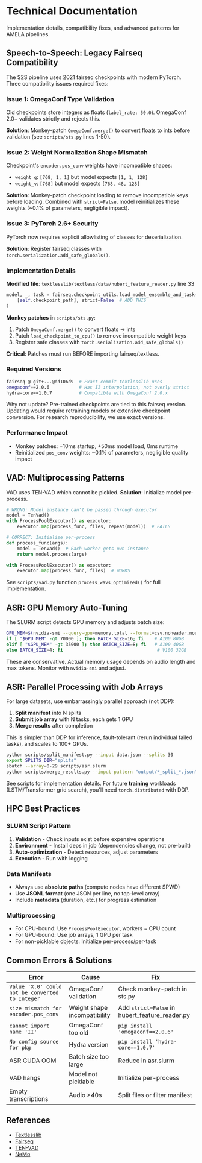 # Technical Documentation

Implementation details, compatibility fixes, and advanced patterns for AMELA pipelines.

## Speech-to-Speech: Legacy Fairseq Compatibility

The S2S pipeline uses 2021 fairseq checkpoints with modern PyTorch. Three compatibility issues required fixes:

### Issue 1: OmegaConf Type Validation
Old checkpoints store integers as floats (`label_rate: 50.0`). OmegaConf 2.0+ validates strictly and rejects this.

**Solution**: Monkey-patch `OmegaConf.merge()` to convert floats to ints before validation (see `scripts/sts.py` lines 1-50).

### Issue 2: Weight Normalization Shape Mismatch
Checkpoint's `encoder.pos_conv` weights have incompatible shapes:
- `weight_g`: `[768, 1, 1]` but model expects `[1, 1, 128]`
- `weight_v`: `[768]` but model expects `[768, 48, 128]`

**Solution**: Monkey-patch checkpoint loading to remove incompatible keys before loading. Combined with `strict=False`, model reinitializes these weights (~0.1% of parameters, negligible impact).

### Issue 3: PyTorch 2.6+ Security
PyTorch now requires explicit allowlisting of classes for deserialization.

**Solution**: Register fairseq classes with `torch.serialization.add_safe_globals()`.

### Implementation Details

**Modified file**: `textlesslib/textless/data/hubert_feature_reader.py` line 33
```python
model, _, task = fairseq.checkpoint_utils.load_model_ensemble_and_task(
    [self.checkpoint_path], strict=False  # ADD THIS
)
```

**Monkey patches** in `scripts/sts.py`:
1. Patch `OmegaConf.merge()` to convert floats → ints
2. Patch `load_checkpoint_to_cpu()` to remove incompatible weight keys
3. Register safe classes with `torch.serialization.add_safe_globals()`

**Critical**: Patches must run BEFORE importing fairseq/textless.

### Required Versions
```bash
fairseq @ git+...@dd106d9  # Exact commit textlesslib uses
omegaconf==2.0.6           # Has II interpolation, not overly strict
hydra-core==1.0.7          # Compatible with OmegaConf 2.0.x
```

Why not update? Pre-trained checkpoints are tied to this fairseq version. Updating would require retraining models or extensive checkpoint conversion. For research reproducibility, we use exact versions.

### Performance Impact
- Monkey patches: +10ms startup, +50ms model load, 0ms runtime
- Reinitialized `pos_conv` weights: ~0.1% of parameters, negligible quality impact

## VAD: Multiprocessing Patterns

VAD uses TEN-VAD which cannot be pickled. **Solution**: Initialize model per-process.

```python
# WRONG: Model instance can't be passed through executor
model = TenVad()
with ProcessPoolExecutor() as executor:
    executor.map(process_func, files, repeat(model))  # FAILS

# CORRECT: Initialize per-process
def process_func(args):
    model = TenVad()  # Each worker gets own instance
    return model.process(args)

with ProcessPoolExecutor() as executor:
    executor.map(process_func, files)  # WORKS
```

See `scripts/vad.py` function `process_wavs_optimized()` for full implementation.

## ASR: GPU Memory Auto-Tuning

The SLURM script detects GPU memory and adjusts batch size:

```bash
GPU_MEM=$(nvidia-smi --query-gpu=memory.total --format=csv,noheader,nounits)
if [ "$GPU_MEM" -gt 70000 ]; then BATCH_SIZE=16; fi    # A100 80GB
elif [ "$GPU_MEM" -gt 35000 ]; then BATCH_SIZE=8; fi   # A100 40GB
else BATCH_SIZE=4; fi                                   # V100 32GB
```

These are conservative. Actual memory usage depends on audio length and max tokens. Monitor with `nvidia-smi` and adjust.

## ASR: Parallel Processing with Job Arrays

For large datasets, use embarrassingly parallel approach (not DDP):

1. **Split manifest** into N splits
2. **Submit job array** with N tasks, each gets 1 GPU
3. **Merge results** after completion

This is simpler than DDP for inference, fault-tolerant (rerun individual failed tasks), and scales to 100+ GPUs.

```bash
python scripts/split_manifest.py --input data.json --splits 30
export SPLITS_DIR="splits"
sbatch --array=0-29 scripts/asr.slurm
python scripts/merge_results.py --input-pattern "output/*_split_*.json" --output final.json
```

See scripts for implementation details. For future **training** workloads (LSTM/Transformer grid search), you'll need `torch.distributed` with DDP.

## HPC Best Practices

### SLURM Script Pattern
1. **Validation** - Check inputs exist before expensive operations
2. **Environment** - Install deps in job (dependencies change, not pre-built)
3. **Auto-optimization** - Detect resources, adjust parameters
4. **Execution** - Run with logging

### Data Manifests
- Always use **absolute paths** (compute nodes have different $PWD)
- Use **JSONL format** (one JSON per line, no top-level array)
- Include **metadata** (duration, etc.) for progress estimation

### Multiprocessing
- For CPU-bound: Use `ProcessPoolExecutor`, workers = CPU count
- For GPU-bound: Use job arrays, 1 GPU per task
- For non-picklable objects: Initialize per-process/per-task

## Common Errors & Solutions

| Error | Cause | Fix |
|-------|-------|-----|
| `Value 'X.0' could not be converted to Integer` | OmegaConf validation | Check monkey-patch in sts.py |
| `size mismatch for encoder.pos_conv` | Weight shape incompatibility | Add `strict=False` in hubert_feature_reader.py |
| `cannot import name 'II'` | OmegaConf too old | `pip install 'omegaconf==2.0.6'` |
| `No config source for pkg` | Hydra version | `pip install 'hydra-core==1.0.7'` |
| ASR CUDA OOM | Batch size too large | Reduce in asr.slurm |
| VAD hangs | Model not picklable | Initialize per-process |
| Empty transcriptions | Audio >40s | Split files or filter manifest |

## References

- [Textlesslib](https://github.com/facebookresearch/textlesslib)
- [Fairseq](https://github.com/pytorch/fairseq)
- [TEN-VAD](https://github.com/TEN-framework/ten-vad)
- [NeMo](https://github.com/NVIDIA/NeMo)
